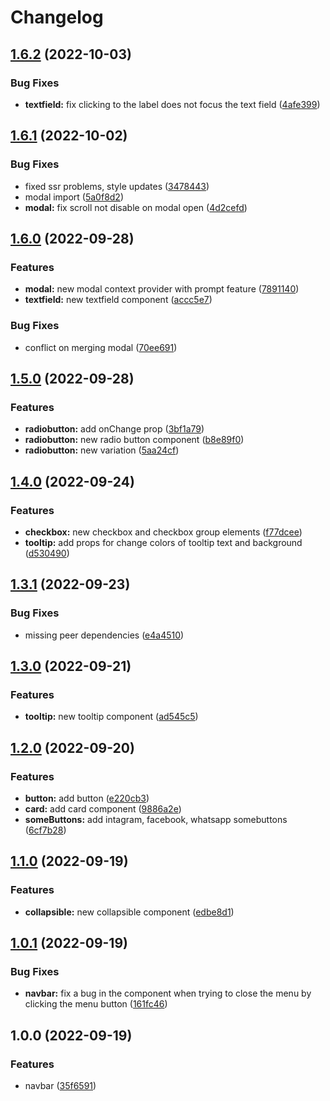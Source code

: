 # Changelog

## [1.6.2](https://github.com/JoniRinta-Kahila/commonComponents/compare/v1.6.1...v1.6.2) (2022-10-03)


### Bug Fixes

* **textfield:** fix clicking to the label does not focus the text field ([4afe399](https://github.com/JoniRinta-Kahila/commonComponents/commit/4afe399ffdd51341f5725662b570844678a11784))

## [1.6.1](https://github.com/JoniRinta-Kahila/commonComponents/compare/v1.6.0...v1.6.1) (2022-10-02)


### Bug Fixes

* fixed ssr problems, style updates ([3478443](https://github.com/JoniRinta-Kahila/commonComponents/commit/3478443bd58c9fcb894d26e17a7d6bbd1ca23277))
* modal import ([5a0f8d2](https://github.com/JoniRinta-Kahila/commonComponents/commit/5a0f8d22293dd2c455079a643cf8e60b279b5b15))
* **modal:** fix scroll not disable on modal open ([4d2cefd](https://github.com/JoniRinta-Kahila/commonComponents/commit/4d2cefdc309423357b4fbe310ced2cb80b28984f))

## [1.6.0](https://github.com/JoniRinta-Kahila/commonComponents/compare/v1.5.0...v1.6.0) (2022-09-28)


### Features

* **modal:** new modal context provider with prompt feature ([7891140](https://github.com/JoniRinta-Kahila/commonComponents/commit/789114039ab0a9aaab0e18a14ff96752084d0b51))
* **textfield:** new textfield component ([accc5e7](https://github.com/JoniRinta-Kahila/commonComponents/commit/accc5e79a23e7088dac136ac855296acee32d693))


### Bug Fixes

* conflict on merging modal ([70ee691](https://github.com/JoniRinta-Kahila/commonComponents/commit/70ee6914d9264de02ea03ad1d4fde571bab28fcf))

## [1.5.0](https://github.com/JoniRinta-Kahila/commonComponents/compare/v1.4.0...v1.5.0) (2022-09-28)


### Features

* **radiobutton:** add onChange prop ([3bf1a79](https://github.com/JoniRinta-Kahila/commonComponents/commit/3bf1a7996eb639d10328b8e5324343df0b24f54f))
* **radiobutton:** new radio button component ([b8e89f0](https://github.com/JoniRinta-Kahila/commonComponents/commit/b8e89f050b3926ac39d76d2fd37af5be76afba22))
* **radiobutton:** new variation ([5aa24cf](https://github.com/JoniRinta-Kahila/commonComponents/commit/5aa24cf14033b6ee13136f4b1fb111c97ecc8d89))

## [1.4.0](https://github.com/JoniRinta-Kahila/commonComponents/compare/v1.3.1...v1.4.0) (2022-09-24)


### Features

* **checkbox:** new checkbox and checkbox group elements ([f77dcee](https://github.com/JoniRinta-Kahila/commonComponents/commit/f77dcee07fd1559fe9d7416de99585a5495142dc))
* **tooltip:** add props for change colors of tooltip text and background ([d530490](https://github.com/JoniRinta-Kahila/commonComponents/commit/d530490e5a3c89b0cb5f6bae1cb36ee724f25a35))

## [1.3.1](https://github.com/JoniRinta-Kahila/commonComponents/compare/v1.3.0...v1.3.1) (2022-09-23)


### Bug Fixes

* missing peer dependencies ([e4a4510](https://github.com/JoniRinta-Kahila/commonComponents/commit/e4a451046e83521deb4ef18d59b43d110f4dbd33))

## [1.3.0](https://github.com/JoniRinta-Kahila/commonComponents/compare/v1.2.0...v1.3.0) (2022-09-21)


### Features

* **tooltip:** new tooltip component ([ad545c5](https://github.com/JoniRinta-Kahila/commonComponents/commit/ad545c5f027b9b495ccd9c221de62030d55bfb44))

## [1.2.0](https://github.com/JoniRinta-Kahila/commonComponents/compare/v1.1.0...v1.2.0) (2022-09-20)


### Features

* **button:** add button ([e220cb3](https://github.com/JoniRinta-Kahila/commonComponents/commit/e220cb34056fd0a0c9c0606a23f6fcada5cfb99b))
* **card:** add card component ([9886a2e](https://github.com/JoniRinta-Kahila/commonComponents/commit/9886a2e08bcbc7a89b0c1aa97ecaa5b5d3a0fef6))
* **someButtons:** add intagram, facebook, whatsapp somebuttons ([6cf7b28](https://github.com/JoniRinta-Kahila/commonComponents/commit/6cf7b280bb4a7286d11db51e838dc6704e25862f))

## [1.1.0](https://github.com/JoniRinta-Kahila/commonComponents/compare/v1.0.1...v1.1.0) (2022-09-19)


### Features

* **collapsible:** new collapsible component ([edbe8d1](https://github.com/JoniRinta-Kahila/commonComponents/commit/edbe8d1aa7e5a3453bd184fbf04dfc8dc95c1a1e))

## [1.0.1](https://github.com/JoniRinta-Kahila/commonComponents/compare/v1.0.0...v1.0.1) (2022-09-19)


### Bug Fixes

* **navbar:** fix a bug in the component when trying to close the menu by clicking the menu button ([161fc46](https://github.com/JoniRinta-Kahila/commonComponents/commit/161fc461aa2a54357574b5ff5d3ba2e9286a8f55))

## 1.0.0 (2022-09-19)


### Features

* navbar ([35f6591](https://github.com/JoniRinta-Kahila/commonComponents/commit/35f6591f59641dbbcd4fc7c99e721871d0a6b8ab))
